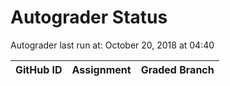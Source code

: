 # Autograder Status
Autograder last run at: October 20, 2018 at 04:40

| GitHub ID | Assignment | Graded Branch |
|-----------|------------|---------------|
